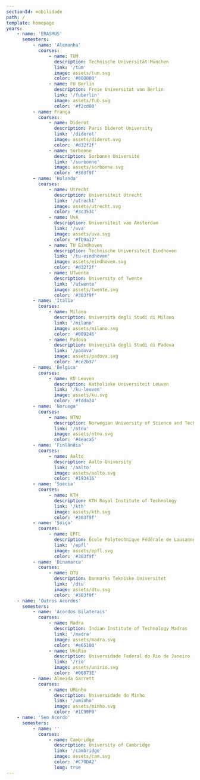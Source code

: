 ```yaml
---
sectionId: mobilidade
path: /
template: homepage
years:
    - name: 'ERASMUS'
      semesters:
          - name: 'Alemanha'
            courses:
                - name: TUM
                  description: Technische Universität München
                  link: '/tum'
                  image: assets/tum.svg
                  color: '#000000'
                - name: FU Berlin
                  description: Freie Universitat von Berlin
                  link: '/fuberlin'
                  image: assets/fub.svg
                  color: '#f2cd00'
          - name: França
            courses:
                - name: Diderot
                  description: Paris Diderot University
                  link: '/diderot'
                  image: assets/diderot.svg
                  color: '#d32f2f'
                - name: Sorbonne
                  description: Sorbonne Université
                  link: '/sorbonne'
                  image: assets/sorbonne.svg
                  color: '#303f9f'
          - name: 'Holanda'
            courses:
                - name: Utrecht
                  description: Universiteit Utrecht
                  link: '/utrecht'
                  image: assets/utrecht.svg
                  color: '#3c353c'
                - name: UvA
                  description: Universiteit van Amsterdam
                  link: '/uva'
                  image: assets/uva.svg
                  color: '#fb9a17'
                - name: TU Eindhoven
                  description: Technische Universiteit Eindhoven
                  link: '/tu-eindhoven'
                  image: assets/eindhoven.svg
                  color: '#d32f2f'
                - name: UTwente
                  description: University of Twente
                  link: '/utwente'
                  image: assets/twente.svg
                  color: '#303f9f'
          - name: 'Itália'
            courses:
                - name: Milano
                  description: Università degli Studi di Milano
                  link: '/milano'
                  image: assets/milano.svg
                  color: '#009246'
                - name: Padova
                  description: Università degli Studi di Padova
                  link: '/padova'
                  image: assets/padova.svg
                  color: '#ce2b37'
          - name: 'Belgica'
            courses:
                - name: KU Leuven
                  description: Katholieke Universiteit Leuven
                  link: '/ku-leuven'
                  image: assets/ku.svg
                  color: '#fdda24'
          - name: 'Noruega'
            courses:
                - name: NTNU
                  description: Norwegian University of Science and Technology
                  link: '/ntnu'
                  image: assets/ntnu.svg
                  color: '#4eaca5'
          - name: 'Finlândia'
            courses:
                - name: Aalto
                  description: Aalto University
                  link: '/aalto'
                  image: assets/aalto.svg
                  color: '#193416'
          - name: 'Suécia'
            courses:
                - name: KTH
                  description: KTH Royal Institute of Technology
                  link: '/kth'
                  image: assets/kth.svg
                  color: '#303f9f'
          - name: 'Suiça'
            courses:
                - name: EPFL
                  description: École Polytechnique Fédérale de Lausanne
                  link: '/epfl'
                  image: assets/epfl.svg
                  color: '#303f9f'
          - name: 'Dinamarca'
            courses:
                - name: DTU
                  description: Danmarks Tekniske Universitet
                  link: '/dtu'
                  image: assets/dtu.svg
                  color: '#303f9f'
    - name: 'Outros Acordos'
      semesters:
          - name: 'Acordos Bilaterais'
            courses:
                - name: Madra
                  description: Indian Institute of Technology Madras
                  link: '/madra'
                  image: assets/madra.svg
                  color: '#e65100'
                - name: UniRio
                  description: Universidade Federal do Rio de Janeiro
                  link: '/rio'
                  image: assets/unirio.svg
                  color: '#06873E'
          - name: Almeida Garrett
            courses:
                - name: UMinho
                  description: Universidade do Minho
                  link: '/uminho'
                  image: assets/minho.svg
                  color: '#1C90F0'
    - name: 'Sem Acordo'
      semesters:
          - name: ''
            courses:
                - name: Cambridge
                  description: University of Cambridge
                  link: '/cambridge'
                  image: assets/cam.svg
                  color: '#C70DA2'
                  long: true
---
```

